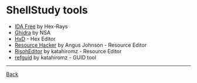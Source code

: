 # ShellStudy tools

- [IDA Free](https://hex-rays.com/ida-free/) by Hex-Rays
- [Ghidra](https://ghidra-sre.org/) by NSA
- [HxD](https://mh-nexus.de/en/hxd/) - Hex Editor
- [Resource Hacker](https://www.angusj.com/resourcehacker/) by Angus Johnson - Resource Editor
- [RisohEditor](https://github.com/katahiromz/RisohEditor) by katahiromz - Resource Editor
- [refguid](https://github.com/katahiromz/refguid) by katahiromz - GUID tool

---

[Back](../README.md)
